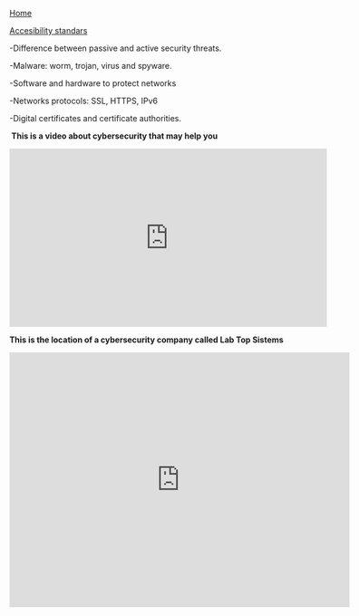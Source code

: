 <p><a href="https://4355921.github.io/cybersecurity_web/">Home</a></p>
<p><a href="https://4355921.github.io/cybersecurity_web/accesibility_standars.html">Accesibility standars</a></p>
<p>-Difference between passive and active security threats.</p>
<p>-Malware: worm, trojan, virus and spyware.</p>
<p>-Software and hardware to protect networks</p>
<p>-Networks protocols: SSL, HTTPS, IPv6</p>
<p>-Digital certificates and certificate authorities.</p>
<p><strong>&nbsp;This is a video about cybersecurity that may help you</strong></p>
<iframe width="560" height="315" src="https://www.youtube.com/embed/5-pQkHc82Yk" frameborder="0" allow="accelerometer; autoplay; clipboard-write; encrypted-media; gyroscope; picture-in-picture" allowfullscreen></iframe>
<p><strong>This is the location of a cybersecurity company called Lab Top Sistems</strong></p>
<iframe src="https://www.google.com/maps/embed?pb=!1m16!1m12!1m3!1d25143.290814051932!2d-1.1536539836727593!3d38.025846077141836!2m3!1f0!2f0!3f0!3m2!1i1024!2i768!4f13.1!2m1!1sgoogle%20maps%20empresa%20ciberseguridad!5e0!3m2!1ses!2ses!4v1615503605046!5m2!1ses!2ses" width="600" height="450" style="border:0;" allowfullscreen="" loading="lazy"></iframe>
